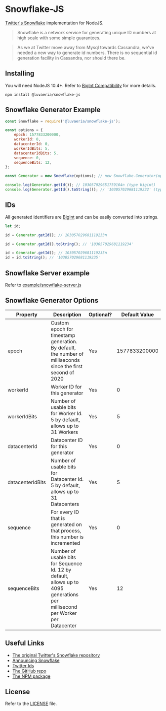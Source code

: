 # Snowflake-JS

[Twitter's Snowflake](https://github.com/twitter-archive/snowflake/tree/snowflake-2010) implementation for NodeJS.

> Snowflake is a network service for generating unique ID numbers at high scale with some simple guarantees.

> As we at Twitter move away from Mysql towards Cassandra, we've needed a new way to generate id numbers. There is no sequential id generation facility in Cassandra, nor should there be.

## Installing

You will need NodeJS 10.4+. Refer to [BigInt Compatibility](https://developer.mozilla.org/en-US/docs/Web/JavaScript/Reference/Global_Objects/BigInt#Browser_compatibility) for more details.

```
npm install @luvaeria/snowflake-js
```

## Snowflake Generator Example

```js
const Snowflake = require('@luvaeria/snowflake-js');

const options = {
    epoch: 1577833200000,
    workerId: 0,
    datacenterId: 0,
    workerIdBits: 5,
    datacenterIdBits: 5,
    sequence: 0,
    sequenceBits: 12,
};

const Generator = new Snowflake(options); // new Snowflake.Generator(options);

console.log(Generator.getId()); // 103057029651759104n (type bigint)
console.log(Generator.getId().toString()); // '103057029681119232' (type string)
```

## IDs

All generated identifiers are [BigInt](https://developer.mozilla.org/en-US/docs/Web/JavaScript/Reference/Global_Objects/BigInt) and can be easily converted into strings.

```js
let id;

id = Generator.getId(); // 103057029681119233n

id = Generator.getId().toString(); // '103057029681119234'

id = Generator.getId(); // 103057029681119235n
id = id.toString(); // '103057029681119235'
```

## Snowflake Server example

Refer to [example/snowflake-server.js](example/snowflake-server.js)

## Snowflake Generator Options

| Property         | Description                                                                                                                   | Optional? | Default Value |
| ---------------- | ----------------------------------------------------------------------------------------------------------------------------- | --------- | ------------- |
| epoch            | Custom epoch for timestamp generation. By default, the number of milliseconds since the first second of 2020                  | Yes       | 1577833200000 |
| workerId         | Worker ID for this generator                                                                                                  | Yes       | 0             |
| workerIdBits     | Number of usable bits for Worker Id. 5 by default, allows up to 31 Workers                                                    | Yes       | 5             | Worker ID for this generator |
| datacenterId     | Datacenter ID for this generator                                                                                              | Yes       | 0             |
| datacenterIdBits | Number of usable bits for Datacenter Id. 5 by default, allows up to 31 Datacenters                                            | Yes       | 5             |
| sequence         | For every ID that is generated on that process, this number is incremented                                                    | Yes       | 0             |
| sequenceBits     | Number of usable bits for Sequence Id. 12 by default, allows up to 4095 generations per millisecond per Worker per Datacenter | Yes       | 12            |

## Useful Links

-   [The original Twitter's Snowflake repository](https://github.com/twitter-archive/snowflake/tree/snowflake-2010)
-   [Announcing Snowflake](https://blog.twitter.com/engineering/en_us/a/2010/announcing-snowflake.html)
-   [Twitter Ids](https://developer.twitter.com/en/docs/twitter-ids)
-   [The GitHub repo](https://github.com/luvaeria/snowflake-js)
-   [The NPM package](https://npmjs.com/package/@luvaeria/snowflake-js)

## License

Refer to the [LICENSE](LICENSE) file.

